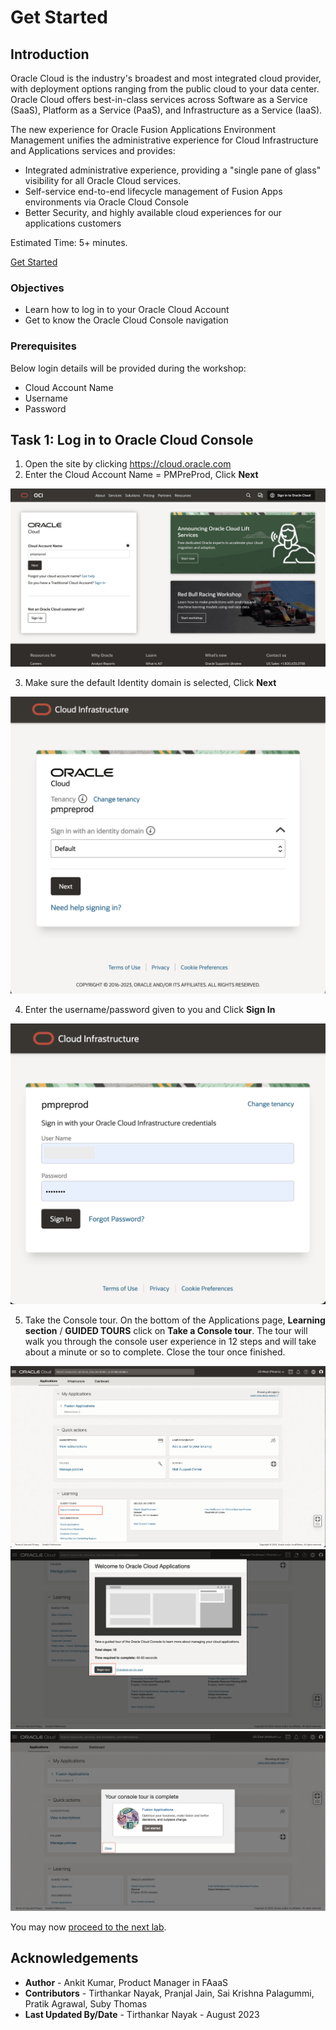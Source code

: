 # Get Started

## Introduction
Oracle Cloud is the industry's broadest and most integrated cloud provider, with deployment options ranging from the public cloud to your data center. Oracle Cloud offers best-in-class services across Software as a Service (SaaS), Platform as a Service (PaaS), and Infrastructure as a Service (IaaS).

The new experience for Oracle Fusion Applications Environment Management unifies the administrative experience for Cloud Infrastructure and Applications services and provides:
* Integrated administrative experience, providing a "single pane of glass" visibility for all Oracle Cloud services.
* Self-service end-to-end lifecycle management of Fusion Apps environments via Oracle Cloud Console
* Better Security, and highly available cloud experiences for our applications customers

Estimated Time: 5+ minutes.

[Get Started](videohub:1_ouvfqnqc)

### Objectives
* Learn how to log in to your Oracle Cloud Account
* Get to know the Oracle Cloud Console navigation

### Prerequisites
Below login details will be provided during the workshop:
* Cloud Account Name
* Username
* Password

## Task 1: Log in to Oracle Cloud Console
1. Open the site by clicking https://cloud.oracle.com
2. Enter the Cloud Account Name = PMPreProd, Click **Next**

  ![Cloud account Sign-In](images/cloud-account-signin.png)

3. Make sure the default Identity domain is selected, Click **Next**

  ![Select Identity domain](images/select-identity-domain.png)

4. Enter the username/password given to you and Click **Sign In**

  ![Enter login password](images/enter-login-info.png)

5. Take the Console tour. On the bottom of the Applications page, **Learning section** / **GUIDED TOURS** click on **Take a Console tour**. The tour will walk you through the console user experience in 12 steps and will take about a minute or so to complete. Close the tour once finished.
  
  ![SaaS Homepage](images/saas-homepage.png)
  ![Guided Tour](images/guided-tour.png)
  ![Finished Guided Tour](images/tour-finished.png)

You may now [proceed to the next lab](#next).

## Acknowledgements
* **Author** - Ankit Kumar, Product Manager in FAaaS
* **Contributors** -  Tirthankar Nayak, Pranjal Jain, Sai Krishna Palagummi, Pratik Agrawal, Suby Thomas
* **Last Updated By/Date** - Tirthankar Nayak - August 2023
